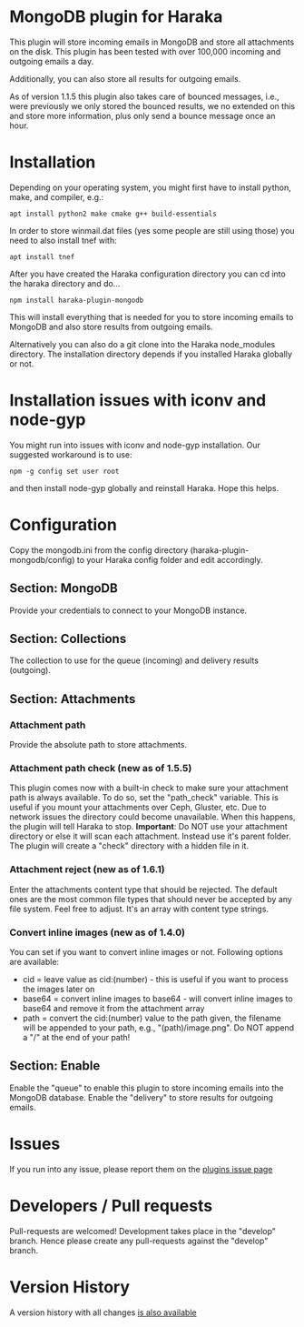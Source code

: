 # MongoDB plugin for Haraka

This plugin will store incoming emails in MongoDB and store all attachments on the disk. This plugin has been tested with over 100,000 incoming and outgoing emails a day.

Additionally, you can also store all results for outgoing emails.

As of version 1.1.5 this plugin also takes care of bounced messages, i.e., were previously we only stored the bounced results, we no extended on this and store more information, plus only send a bounce message once an hour.

# Installation

Depending on your operating system, you might first have to install python, make, and compiler, e.g.:

```
apt install python2 make cmake g++ build-essentials
```

In order to store winmail.dat files (yes some people are still using those) you need to also install tnef with:

```
apt install tnef
```

After you have created the Haraka configuration directory you can cd into the haraka directory and do...

```
npm install haraka-plugin-mongodb
```

This will install everything that is needed for you to store incoming emails to MongoDB and also store results from outgoing emails.

Alternatively you can also do a git clone into the Haraka node_modules directory. The installation directory depends if you installed Haraka globally or not.

# Installation issues with iconv and node-gyp

You might run into issues with iconv and node-gyp installation. Our suggested workaround is to use:

```
npm -g config set user root
```

and then install node-gyp globally and reinstall Haraka. Hope this helps.

# Configuration

Copy the mongodb.ini from the config directory (haraka-plugin-mongodb/config) to your Haraka config folder and edit accordingly.

## Section: MongoDB

Provide your credentials to connect to your MongoDB instance.

## Section: Collections

The collection to use for the queue (incoming) and delivery results (outgoing).

## Section: Attachments

### Attachment path
Provide the absolute path to store attachments.

### Attachment path check (new as of 1.5.5)
This plugin comes now with a built-in check to make sure your attachment path is always available. To do so, set the "path_check" variable. This is useful if you mount your attachments over Ceph, Gluster, etc. Due to network issues the directory could become unavailable. When this happens, the plugin will tell Haraka to stop.
**Important**: Do NOT use your attachment directory or else it will scan each attachment. Instead use it's parent folder. The plugin will create a "check" directory with a hidden file in it.

### Attachment reject (new as of 1.6.1)
Enter the attachments content type that should be rejected. The default ones are the most common file types that should never be accepted by any file system. Feel free to adjust. It's an array with content type strings.

### Convert inline images (new as of 1.4.0)
You can set if you want to convert inline images or not. Following options are available:
- cid = leave value as cid:(number) - this is useful if you want to process the images later on
- base64 = convert inline images to base64 - will convert inline images to base64 and remove it from the attachment array
- path = convert the cid:(number) value to the path given, the filename will be appended to your path, e.g., "(path)/image.png". Do NOT append a "/" at the end of your path!

## Section: Enable

Enable the "queue" to enable this plugin to store incoming emails into the MongoDB database. Enable the "delivery" to store results for outgoing emails.

# Issues

If you run into any issue, please report them on the [plugins issue page](https://github.com/Helpmonks/haraka-plugin-mongodb/issues)

# Developers / Pull requests

Pull-requests are welcomed! Development takes place in the "develop" branch. Hence please create any pull-requests against the "develop" branch.

# Version History

A version history with all changes [is also available](https://github.com/Helpmonks/haraka-plugin-mongodb/blob/master/Changes.md)

